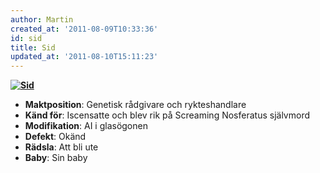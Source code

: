 ```yaml
---
author: Martin
created_at: '2011-08-09T10:33:36'
id: sid
title: Sid
updated_at: '2011-08-10T15:11:23'
---
```

<div>

**[<img src="http://kampanj.ripperdoc.net/wp-content/uploads/080106_7-242x300.jpg" title="Sid" class="size-medium wp-image-1148 alignright" />]**

</div>

-   **Maktposition**: Genetisk rådgivare och rykteshandlare
-   **Känd för**: Iscensatte och blev rik på Screaming Nosferatus självmord
-   **Modifikation**: AI i glasögonen
-   **Defekt**: Okänd
-   **Rädsla**: Att bli ute
-   **Baby**: Sin baby

  [<img src="http://kampanj.ripperdoc.net/wp-content/uploads/080106_7-242x300.jpg" title="Sid" class="size-medium wp-image-1148 alignright" />]: http://kampanj.ripperdoc.net/wp-content/uploads/080106_7.jpg